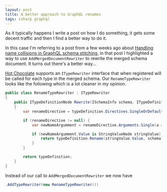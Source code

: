 ```yaml
---
layout: post
title: A better approach to GraphQL renames
tags: csharp graphql
---
```


As it typically happens I write a post on how I do something, it gets some decent traffic and then I find a better way to do it.

In this case I'm referring to a post from a few weeks ago about [Handling name collisions in GraphQL schema stitching][original], in that post I highlighted a way to use `AddMergedDocumentRewriter` to rewrite the merged schema document. It turns out there's a better way...

[Hot Chocolate][hc] supports an `ITypeRewriter` interface that when registered will be called for each type in the merged schema. Our `RenameTypeRewriter` looks like the following which is a lot cleaner in my opinion.

``` csharp
public class RenameTypeRewriter : ITypeRewriter
{
	public ITypeDefinitionNode Rewrite(ISchemaInfo schema, ITypeDefinitionNode typeDefinition)
	{
		var renameDirective = typeDefinition.Directives.SingleOrDefault(d => d.Name.Value == RenameDirectiveType.DirectiveName);

		if (renameDirective != null) {
			var newNameArgumment = renameDirective.Arguments.Single(a => a.Name.Value == RenameDirectiveType.ArgumentName );

			if (newNameArgumment.Value is StringValueNode stringValue) {
				return typeDefinition.Rename(stringValue.Value, schema.Name);
			}
		}

		return typeDefinition;
	}
}
```

Instead of our call to `AddMergedDocumentRewriter` we now have

``` csharp
.AddTypeRewriter(new RenameTypeRewriter())
```

[original]: /blog/posts/stitched-graphql-rename
[hc]: https://hotchocolate.io/